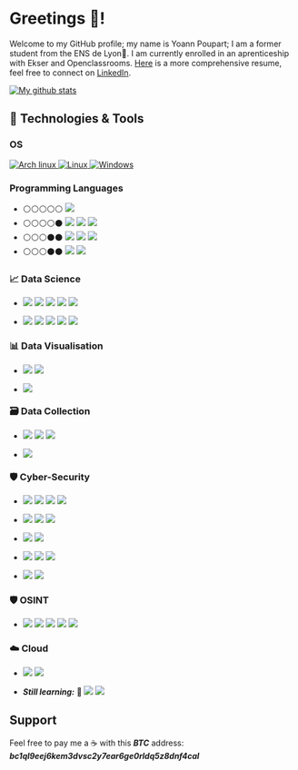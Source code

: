 # Greetings :wave:!

Welcome to my GitHub profile; my name is Yoann Poupart; I am a former student from the ENS de Lyon:closed_book:. I am currently enrolled in an aprenticeship with Ekser and Openclassrooms. <a href="https://perso.ens-lyon.fr/yoann.poupart/files/Resume_Yoann_Poupart.pdf">Here</a> is a more comprehensive resume, feel free to connect on <a href="https://www.linkedin.com/in/yoann-poupart-677b9a1b7/">LinkedIn</a>.

[![My github stats](https://github-readme-stats.vercel.app/api?username=xmaster6y&show_icons=true&theme=tokyonight)](https://github.com/xmaster6y/xmaster6y)

## 🔧 Technologies & Tools

### OS

<a href="https://archlinux.org/">
  <img alt="Arch linux" src="https://img.shields.io/badge/OS-ArchLinux-informational?style=flat&logo=arch-linux&logoColor=white&color=0087ff"/>
</a>
<a href="https://linux.org/">
  <img alt="Linux" src="https://img.shields.io/badge/OS-Linux-informational?style=flat&logo=linux&logoColor=white&color=ffe400"/>
</a>
<a href="https://www.microsoft.com/fr-fr/windows">
  <img alt="Windows" src="https://img.shields.io/badge/OS-Windows-informational?style=flat&logo=windows&logoColor=white&color=0087ff"/>
</a>

### Programming Languages

- :white_circle::white_circle::white_circle::white_circle::white_circle: ![](https://img.shields.io/badge/Lang-Python-informational?style=flat&logo=python&logoColor=white&color=2bbc8a) 
- :white_circle::white_circle::white_circle::white_circle::black_circle: ![](https://img.shields.io/badge/Lang-C-informational?style=flat&logo=c&logoColor=white&color=2bbc8a)
![](https://img.shields.io/badge/Lang-C++-informational?style=flat&logo=cplusplus&logoColor=white&color=2bbc8a)
![](https://img.shields.io/badge/Lang-SQL-informational?style=flat&logo=sqlite&logoColor=white&color=2bbc8a)
- :white_circle::white_circle::white_circle::black_circle::black_circle: ![](https://img.shields.io/badge/Lang-HTML-informational?style=flat&logo=html5&logoColor=white&color=2bbc8a) 
![](https://img.shields.io/badge/Lang-CSS-informational?style=flat&logo=css3&logoColor=white&color=2bbc8a)
![](https://img.shields.io/badge/Lang-Javascript-informational?style=flat&logo=javascript&logoColor=white&color=2bbc8a)
- :white_circle::white_circle::white_circle::black_circle::black_circle: ![](https://img.shields.io/badge/Lang-Bash-informational?style=flat&logo=gnu-bash&logoColor=white&color=2bbc8a) 
![](https://img.shields.io/badge/Lang-Ocaml-informational?style=flat&logo=ocaml&logoColor=white&color=2bbc8a)
 

### :chart_with_upwards_trend: Data Science

- ![](https://img.shields.io/badge/Lib-ScikitLearn-informational?style=flat&logo=scikit-learn&logoColor=white&color=da321b)
![](https://img.shields.io/badge/Lib-Keras-informational?style=flat&logo=keras&logoColor=white&color=da321b)
![](https://img.shields.io/badge/Lib-Tensorflow-informational?style=flat&logo=tensorflow&logoColor=white&color=da321b)
![](https://img.shields.io/badge/Lib-Pytorch-informational?style=flat&logo=pytorch&logoColor=white&color=da321b)
![](https://img.shields.io/badge/Lib-OpenAI-informational?style=flat&logo=openai&logoColor=white&color=da321b)

- ![](https://img.shields.io/badge/Lib-Pandas-informational?style=flat&logo=pandas&logoColor=white&color=2bbc8a)
![](https://img.shields.io/badge/Lib-Numpy-informational?style=flat&logo=numpy&logoColor=white&color=2bbc8a)
![](https://img.shields.io/badge/Lib-Scipy-informational?style=flat&logo=scipy&logoColor=white&color=2bbc8a)
![](https://img.shields.io/badge/Lib-Networkx-informational?style=flat&logo=graphql&logoColor=white&color=2bbc8a)
![](https://img.shields.io/badge/Lib-GraphTool-informational?style=flat&logo=graphql&logoColor=white&color=2bbc8a)

### :bar_chart: Data Visualisation

- ![](https://img.shields.io/badge/Lib-Matplotlib-informational?style=flat&logo=matplotlib&logoColor=white&color=2bbc8a)
![](https://img.shields.io/badge/Lib-Seaborn-informational?style=flat&logo=seaborn&logoColor=white&color=2bbc8a)


- ![](https://img.shields.io/badge/App-Gephi-informational?style=flat&logo=gephi&logoColor=white&color=2bbc8a)


### :card_file_box: Data Collection

- ![](https://img.shields.io/badge/Lib-Request-informational?style=flat&logo=request&logoColor=white&color=2bbc8a)
![](https://img.shields.io/badge/Lib-RequestHTML-informational?style=flat&logo=request&logoColor=white&color=2bbc8a)
![](https://img.shields.io/badge/Lib-Scrapy-informational?style=flat&logo=scrapy&logoColor=white&color=2bbc8a)

- ![](https://img.shields.io/badge/Tool-Curl-informational?style=flat&logo=curl&logoColor=white&color=2bbc8a)

### :shield: Cyber-Security

- ![](https://img.shields.io/badge/App-Burp-informational?style=flat&logo=burp&logoColor=white&color=da321b)
![](https://img.shields.io/badge/Tool-Gobuster-informational?style=flat&logo=gobuster&logoColor=white&color=da321b)
![](https://img.shields.io/badge/Tool-Requestbin-informational?style=flat&logo=requestbin&logoColor=white&color=da321b)
![](https://img.shields.io/badge/Lib-Django-informational?style=flat&logo=django&logoColor=white&color=da321b)

- ![](https://img.shields.io/badge/Tool-Metaslpoit-informational?style=flat&logo=rapidseven&logoColor=white&color=da321b)
![](https://img.shields.io/badge/Tool-Nmap-informational?style=flat&logo=nmap&logoColor=white&color=da321b)
![](https://img.shields.io/badge/Tool-Shell-informational?style=flat&logo=powershell&logoColor=white&color=da321b)

- ![](https://img.shields.io/badge/Tool-Impacket-informational?style=flat&logo=impacket&logoColor=white&color=ffe400)
![](https://img.shields.io/badge/App-Wireshark-informational?style=flat&logo=shark&logoColor=white&color=ffe400)

- ![](https://img.shields.io/badge/Tool-Volatility3-informational?style=flat&logo=volatility&logoColor=white&color=0087ff)
![](https://img.shields.io/badge/Tool-TestDisk-informational?style=flat&logo=disk&logoColor=white&color=0087ff)
![](https://img.shields.io/badge/Tool-PhotoRec-informational?style=flat&logo=photo&logoColor=white&color=0087ff)

- ![](https://img.shields.io/badge/Tool-BinWalk-informational?style=flat&logo=binwalk&logoColor=white&color=0087ff)
![](https://img.shields.io/badge/Tool-GDB-informational?style=flat&logo=gdb&logoColor=white&color=0087ff)

### :shield: OSINT

- ![](https://img.shields.io/badge/Service-Yandex-informational?style=flat&logo=ycombinator&logoColor=white&color=da321b)
![](https://img.shields.io/badge/Service-Pimeyes-informational?style=flat&logo=eye&logoColor=white&color=0087ff)
![](https://img.shields.io/badge/Data-Maps-informational?style=flat&logo=googlemaps&logoColor=white&color=da321b)
![](https://img.shields.io/badge/Data-OSM-informational?style=flat&logo=openstreetmap&logoColor=white&color=2bbc8a)
![](https://img.shields.io/badge/Data-Snapchat-informational?style=flat&logo=snapchat&logoColor=white&color=ffe400)

### :cloud: Cloud

- ![](https://img.shields.io/badge/Service-Heroku-informational?style=flat&logo=heroku&logoColor=white&color=9170ad)
![](https://img.shields.io/badge/Service-AWS-informational?style=flat&logo=aws&logoColor=white&color=ffe400)

- **_Still learning:_** :small_red_triangle_down: 
![](https://img.shields.io/badge/Service-GoogleCloud-informational?style=flat&logo=google&logoColor=white&color=da321b)
![](https://img.shields.io/badge/Service-Kubernetes-informational?style=flat&logo=kubernetes&logoColor=white&color=0087ff)


## Support

Feel free to pay me a :coffee: with this **_BTC_** address: **_bc1ql9eej6kem3dvsc2y7ear6ge0rldq5z8dnf4cal_**
